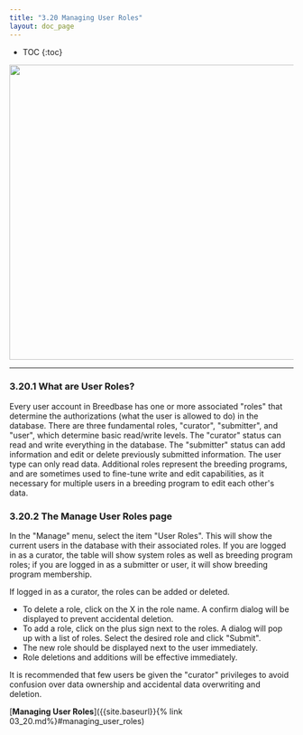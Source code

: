 ```yaml
---
title: "3.20 Managing User Roles"
layout: doc_page
---
```


<!-- TOC-START -->
* TOC
{:toc}
<!-- TOC-END -->

<img src='{{"assets/images/manage_user_role_page.png" | relative_url }}' width="522" />

---
### 3.20.1 What are User Roles?

Every user account in Breedbase has one or more associated "roles" that determine the authorizations (what the user is allowed to do) in the database. There are three fundamental roles, "curator", "submitter", and "user", which determine basic read/write levels. The "curator" status can read and write everything in the database. The "submitter" status can add information and edit or delete previously submitted information. The user type can only read data. Additional roles represent the breeding programs, and are sometimes used to fine-tune write and edit capabilities, as it necessary for multiple users in a breeding program to edit each other's data.

### 3.20.2 The Manage User Roles page

In the "Manage" menu, select the item "User Roles". This will show the current users in the database with their associated roles. If you are logged in as a curator, the table will show system roles as well as breeding program roles; if you are logged in as a submitter or user, it will show breeding program membership.

If logged in as a curator, the roles can be added or deleted.

 * To delete a role, click on the X in the role name. A confirm dialog will be displayed to prevent accidental deletion.
 * To add a role, click on the plus sign next to the roles. A dialog will pop up with a list of roles. Select the desired role and click "Submit".
 * The new role should be displayed next to the user immediately.
 * Role deletions and additions will be effective immediately.

It is recommended that few users be given the "curator" privileges to avoid confusion over data ownership and accidental data overwriting and deletion.   

[**Managing User Roles**]({{site.baseurl}}{% link 03_20.md%}#managing_user_roles)
